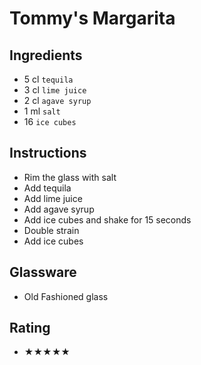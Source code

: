 # Tommy's Margarita

## Ingredients
- 5 cl `tequila`
- 3 cl `lime juice`
- 2 cl `agave syrup`
- 1 ml `salt`
- 16 `ice cubes`

## Instructions
- Rim the glass with salt
- Add tequila
- Add lime juice
- Add agave syrup
- Add ice cubes and shake for 15 seconds
- Double strain
- Add ice cubes

## Glassware
- Old Fashioned glass

## Rating
- ★★★★★